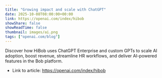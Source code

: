```yaml
---
title: "Growing impact and scale with ChatGPT"
date: 2025-10-08T08:00:00+00:00
link: https://openai.com/index/hibob
showShare: false
showReadTime: false
thumbnail: images/ai.png
tags: ["openai.com/blog"]
---
```

Discover how HiBob uses ChatGPT Enterprise and custom GPTs to scale AI adoption, boost revenue, streamline HR workflows, and deliver AI-powered features in the Bob platform.

- Link to article: https://openai.com/index/hibob